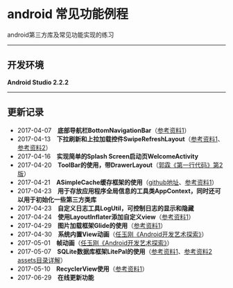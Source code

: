# android 常见功能例程
android第三方库及常见功能实现的练习

---

## **开发环境**
**Android Studio 2.2.2**

---

## **更新记录**
- 2017-04-07　**底部导航栏BottomNavigationBar**（[参考资料1](http://www.jianshu.com/p/134d7847a01e)）
- 2017-04-13　**下拉刷新和上拉加载控件SwipeRefreshLayout**（[参考资料1](http://www.jianshu.com/p/d23b42b6360b)、[参考资料2](http://www.cnblogs.com/ywq-come/p/5754021.html)）
- 2017-04-16　**实现简单的Splash Screen启动页WelcomeActivity**
- 2017-04-20　**ToolBar的使用，带DrawerLayout**（[郭霖《第一行代码》第2版](http://blog.csdn.net/guolin_blog)）
- 2017-04-21　**ASimpleCache缓存框架的使用**（[github地址](https://github.com/yangfuhai/ASimpleCache)、[参考资料1](http://www.jcodecraeer.com/a/anzhuokaifa/androidkaifa/2014/1028/1858.html)）
- 2017-04-23　**用于存放应用程序全局信息的工具类AppContext，同时还可以用于初始化一些第三方类库**
- 2017-04-23　**自定义日志工具LogUtil，可控制日志的显示和隐藏**
- 2017-04-24　**使用LayoutInflater添加自定义view**（[参考资料1](http://blog.csdn.net/guolin_blog/article/details/12921889)）
- 2017-04-29　**图片加载框架Glide的使用**（[参考资料1](http://blog.csdn.net/guolin_blog/article/details/53759439)）
- 2017-04-30　**系统内置View动画**（[任玉刚《Android开发艺术探索》](http://blog.csdn.net/singwhatiwanna/article/details/38426471)）
- 2017-05-01　**帧动画**（[任玉刚《Android开发艺术探索》](http://blog.csdn.net/singwhatiwanna/article/details/38426471)）
- 2017-05-07　**SQLite数据库框架LitePal的使用**（[参考资料1](http://blog.csdn.net/guolin_blog/article/details/38556989)、[参考资料2 assets目录详解](http://www.jianshu.com/p/5974fcf88170)）
- 2017-05-10　**RecyclerView使用**（[参考资料1](http://blog.csdn.net/dmk877/article/details/50816933)）
- 2017-06-29　**在线更新功能**
